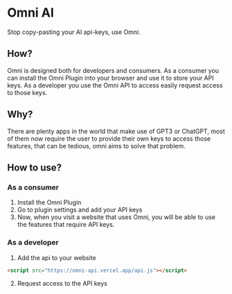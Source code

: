 # Omni AI

Stop copy-pasting your AI api-keys, use Omni.


## How?
Omni is designed both for developers and consumers. As a consumer you can install the Omni Plugin into your browser and use it to store your API keys. As a developer you use the Omni API to access easily request access to those keys.

## Why?
There are plenty apps in the world that make use of GPT3 or ChatGPT, most of them now require the user to provide their own keys to access those features, that can be tedious, omni aims to solve that problem.

## How to use?
### As a consumer
1. Install the Omni Plugin
2. Go to plugin settings and add your API keys
3. Now, when you visit a website that uses Omni, you will be able to use the features that require API keys.

### As a developer
1. Add the api to your website

```html
<script src="https://omni-api.vercel.app/api.js"></script>
```

2. Request access to the API keys

```js
